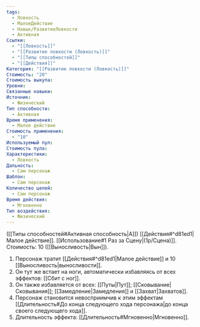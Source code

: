 ```yaml
---
tags:
  - Ловкость
  - МалоеДействие
  - Навык/РазвитиеЛовкости
  - Активная
Ссылки:
  - "[[Ловкость]]"
  - "[[Развитие ловкости (Ловкость)]]"
  - "[[Типы способностей]]"
  - "[[Действия]]"
Категория: "[[Развитие ловкости (Ловкость)]]"
Стоимость: "20"
Стоимость выкупа: 
Уровни: 
Связанные навыки: 
Источник:
  - Физический
Тип способности:
  - Активная
Время применения:
  - Малое действие
Стоимость применения:
  - "10"
Используемый пул: 
Стоимость пула: 
Характеристики:
  - Ловкость
Дальность:
  - Сам персонаж
Шаблон:
  - Сам персонаж
Количество целей:
  - Сам персонаж
Время действия:
  - Мгновенно
Тип воздействия:
  - Физический
---
```

([[Типы способностей#Активная способность|А]]) [[Действия#^d81ed1|Малое действие]]. [[Использование#1 Раз за Сцену|(1р/Сцена)]]. Стоимость: 10 ([[Выносливость|Вын]]).

1. Персонаж тратит [[Действия#^d81ed1|Малое действие]] и 10 [[Выносливость|выносливости]].
2. Он тут же встает на ноги, автоматически избавляясь от всех эффектов: [[Сбит с ног]]. 
3. Он также избавляется от всех: [[Путы|Пут]]; [[Сковывание|Сковывания]]; [[Замедление|Замедления]] и [[Захват|Захватов]].
4. Персонаж становится невосприимчив к этим эффектам [[Длительность#До конца следующего хода персонажа|до конца своего следующего хода]].
5. Длительность эффекта: [[Длительность#Мгновенно|Мгновенно]].